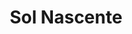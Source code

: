 ---
title: "Sol Nascente"
h3: "Crescer Comunidades de Árvores e Pessoas"
h4: ["Reabilitação das aldeias abandonadas", "Reflorestamento das terras degradadas", "Revigorando as economias locais"]
learnMore: "Fale Conosco!"
learnMoreLink: "mailto:info@solnascente.eu"
---